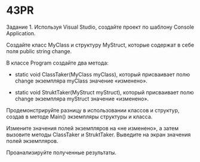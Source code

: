 # 43PR
Задание 1. Используя Visual Studio, создайте проект по шаблону Console Application.

Создайте класс MyClass и структуру MyStruct, которые содержат в себе поля public string change.

В классе Program создайте два метода:

- static void ClassTaker(MyClass myClass), который присваивает полю change экземпляра myClass значение «изменено».

- static void StruktTaker(MyStruct myStruct), который присваивает полю change экземпляра myStruct значение «изменено».

Продемонстрируйте разницу в использовании классов и структур, создав в методе Main() экземпляры структуры и класса.

Измените значения полей экземпляров на «не изменено», а затем вызовите методы ClassTaker и StruktTaker. Выведите на экран значения полей экземпляров.

Проанализируйте полученные результаты.

